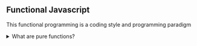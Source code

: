 ## Functional Javascript

This functional programming is a coding style and programming paradigm

<details>
<summary>What are pure functions?</summary>
Are determinist functions with only input in and only output out.
</details>